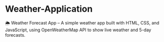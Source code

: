 # Weather-Application
🌦️ Weather Forecast App – A simple weather app built with HTML, CSS, and JavaScript, using OpenWeatherMap API to show live weather and 5-day forecasts.
